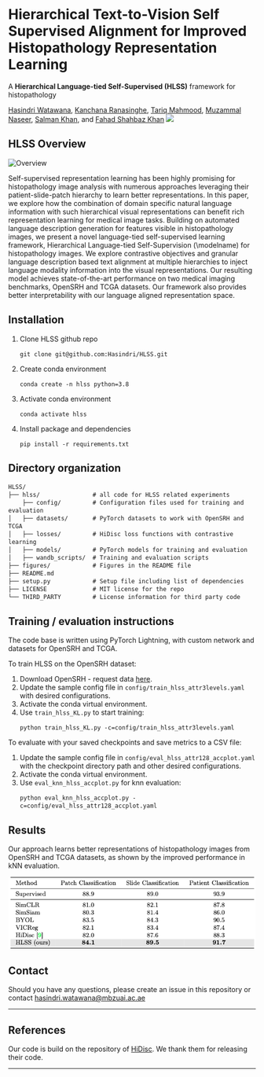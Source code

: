 # Hierarchical Text-to-Vision Self Supervised Alignment for Improved Histopathology Representation Learning 

A **Hierarchical Language-tied Self-Supervised (HLSS)** framework for histopathology 

[Hasindri Watawana](https://hasindri.github.io),
[Kanchana Ranasinghe](https://scholar.google.com/citations?user=K2WBZTwAAAAJ&hl=en&authuser=1&oi=ao),
[Tariq Mahmood](https://www.ikca.org.uk/about-ikca/shaukat-khanum-hospital/),
[Muzammal Naseer](https://scholar.google.ch/citations?user=tM9xKA8AAAAJ&hl=en),
[Salman Khan](https://salman-h-khan.github.io),
and [Fahad Shahbaz Khan](https://scholar.google.es/citations?user=zvaeYnUAAAAJ&hl=en) 
![](https://i.imgur.com/waxVImv.png)
<!-- [![paper](https://img.shields.io/badge/arXiv-Paper-<COLOR>.svg)](https://arxiv.org/abs/2306.09320) -->

<!-- ## Citation
If you find our work, this repository, or pretrained models useful, please consider giving a star :star: and citation.
```bibtex
@article{kunhimon2023learnable,
  title={Learnable Weight Initialization for Volumetric Medical Image Segmentation},
  author={Kunhimon, Shahina and Shaker, Abdelrahman and Naseer, Muzammal and Khan, Salman and Khan, Fahad Shahbaz},
  journal={arXiv preprint arXiv:2306.09320},
  year={2023}
}
``` -->

<!-- ## Contents
1. [Overview](#Highlights)
2. [Installation](#Installation)
3. [Dataset](#Dataset)
4. [Training](#Training)
5. [Evaluation](#Evaluation)
6. [Results](#Results)
7. [Contact](#Contact)
8. [References](#References) -->

## HLSS Overview

![Overview](/figures/Fig1.png)

Self-supervised representation learning has been highly promising for histopathology image analysis with numerous approaches leveraging their patient-slide-patch hierarchy to learn better representations. In this paper, we explore how the combination of domain specific natural language information with such hierarchical visual representations can benefit rich representation learning for medical image tasks. Building on automated language description generation for features visible in histopathology images, we present a novel language-tied self-supervised learning framework, Hierarchical Language-tied Self-Supervision (\modelname) for histopathology images. We explore contrastive objectives and granular language description based text alignment at multiple hierarchies to inject language modality information into the visual representations. Our resulting model achieves state-of-the-art performance on two medical imaging benchmarks, OpenSRH and TCGA datasets. Our framework also provides better interpretability with our language aligned representation space.

## Installation

1. Clone HLSS github repo
   ```console
   git clone git@github.com:Hasindri/HLSS.git
   ```
2. Create conda environment
    ```console
    conda create -n hlss python=3.8
    ```
3. Activate conda environment
    ```console
    conda activate hlss
    ```
4. Install package and dependencies
    ```console
    pip install -r requirements.txt
    ```

## Directory organization
```
HLSS/
├── hlss/               # all code for HLSS related experiments
    ├── config/         # Configuration files used for training and evaluation
│   ├── datasets/       # PyTorch datasets to work with OpenSRH and TCGA
│   ├── losses/         # HiDisc loss functions with contrastive learning
│   ├── models/         # PyTorch models for training and evaluation
│   ├── wandb_scripts/  # Training and evaluation scripts  
├── figures/            # Figures in the README file
├── README.md
├── setup.py            # Setup file including list of dependencies
├── LICENSE             # MIT license for the repo
└── THIRD_PARTY         # License information for third party code
```

## Training / evaluation instructions

The code base is written using PyTorch Lightning, with custom network and
datasets for OpenSRH and TCGA.

To train HLSS on the OpenSRH dataset:

1. Download OpenSRH - request data [here](https://opensrh.mlins.org).
2. Update the sample config file in `config/train_hlss_attr3levels.yaml` with
    desired configurations.
3. Activate the conda virtual environment.
4. Use `train_hlss_KL.py` to start training:
    ```console
    python train_hlss_KL.py -c=config/train_hlss_attr3levels.yaml
    ```

To evaluate with your saved checkpoints and save metrics to a CSV file:
1. Update the sample config file in `config/eval_hlss_attr128_accplot.yaml` with
    the checkpoint directory path and other desired configurations.
2. Activate the conda virtual environment.
3. Use `eval_knn_hlss_accplot.py` for knn evaluation:
    ```console
    python eval_knn_hlss_accplot.py -c=config/eval_hlss_attr128_accplot.yaml
    ```

## Results
Our approach learns better representations of histopathology images from OpenSRH and TCGA datasets, as shown by the improved performance in kNN evaluation. 

 ![Results_table](figures/srh_results.png)
 

## Contact

Should you have any questions, please create an issue in this repository or contact hasindri.watawana@mbzuai.ac.ae
<hr>

## References

Our code is build on the repository of [HiDisc](https://github.com/MLNeurosurg/hidisc). We thank them for releasing their code.

<hr>